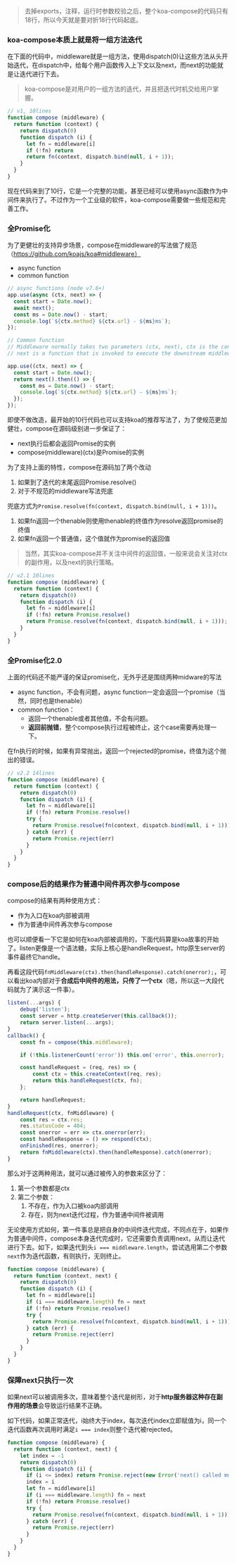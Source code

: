 > 去掉exports，注释，运行时参数校验之后，整个koa-compose的代码只有18行，所以今天就是要对折18行代码起底。

### koa-compose本质上就是将一组方法迭代

在下面的代码中，middleware就是一组方法，使用dispatch(0)让这些方法从头开始迭代，在dispatch中，给每个用户函数传入上下文以及next，而next的功能就是让迭代进行下去。

> koa-compose是对用户的一组方法的迭代，并且把迭代时机交给用户掌握。

```js
// v1, 10lines
function compose (middleware) {
  return function (context) {
    return dispatch(0)
    function dispatch (i) {
      let fn = middleware[i]
      if (!fn) return
      return fn(context, dispatch.bind(null, i + 1));
    }
  }
}
```

现在代码来到了10行，它是一个完整的功能，甚至已经可以使用async函数作为中间件来执行了。不过作为一个工业级的软件，koa-compose需要做一些规范和完善工作。

### 全Promise化

为了更健壮的支持异步场景，compose在middleware的写法做了规范（https://github.com/koajs/koa#middleware）
- async function
- common function

```js
// async functions (node v7.6+)
app.use(async (ctx, next) => {
  const start = Date.now();
  await next();
  const ms = Date.now() - start;
  console.log(`${ctx.method} ${ctx.url} - ${ms}ms`);
});

// Common function
// Middleware normally takes two parameters (ctx, next), ctx is the context for one request,
// next is a function that is invoked to execute the downstream middleware. It returns a Promise with a then function for running code after completion.

app.use((ctx, next) => {
  const start = Date.now();
  return next().then(() => {
    const ms = Date.now() - start;
    console.log(`${ctx.method} ${ctx.url} - ${ms}ms`);
  });
});
```

即使不做改造，最开始的10行代码也可以支持koa的推荐写法了，为了使规范更加健壮，compose在源码级别进一步保证了：
- next执行后都会返回Promise的实例
- compose(middleware)(ctx)是Promise的实例

为了支持上面的特性，compose在源码加了两个改动

1. 如果到了迭代的末尾返回Promise.resolve()
2. 对于不规范的middleware写法兜底
    
兜底方式为`Promise.resolve(fn(context, dispatch.bind(null, i + 1)))`。

1. 如果fn返回一个thenable则使用thenable的终值作为resolve返回promise的终值
2. 如果fn返回一个普通值，这个值就作为promise的返回值

> 当然，其实koa-compose并不关注中间件的返回值，一般来说会关注对ctx的副作用，以及next的执行策略。

```js
// v2.1 10lines
function compose (middleware) {
  return function (context) {
    return dispatch(0)
    function dispatch (i) {
      let fn = middleware[i]
      if (!fn) return Promise.resolve()
      return Promise.resolve(fn(context, dispatch.bind(null, i + 1)));
    }
  }
}
```

### 全Promise化2.0

上面的代码还不能严谨的保证promise化，无外乎还是围绕两种midware的写法

- async function，不会有问题，async function一定会返回一个promise（当然，同时也是thenable）
- common function：
    - 返回一个thenable或者其他值，不会有问题。
    - **返回前抛错**，整个compose执行过程被终止，这个case需要再处理一下。

在fn执行的时候，如果有异常抛出，返回一个rejected的promise，终值为这个抛出的错误。

```js
// v2.2 14lines
function compose (middleware) {
  return function (context) {
    return dispatch(0)
    function dispatch (i) {
      let fn = middleware[i]
      if (!fn) return Promise.resolve()
      try {
        return Promise.resolve(fn(context, dispatch.bind(null, i + 1)));
      } catch (err) {
        return Promise.reject(err)
      }
    }
  }
}
```

### compose后的结果作为普通中间件再次参与compose

compose的结果有两种使用方式：

- 作为入口在koa内部被调用
- 作为普通中间件再次参与compose

也可以顺便看一下它是如何在koa内部被调用的，下面代码算是koa故事的开始了。listen更像是一个语法糖，实际上核心是handleRequest，http原生server的事件最终它handle。

再看这段代码`fnMiddleware(ctx).then(handleResponse).catch(onerror);`，可以看出koa内部对于**合成后中间件的用法，只传了一个ctx**（嗯，所以这一大段代码就为了演示这一件事）。

```js
listen(...args) {
    debug('listen');
    const server = http.createServer(this.callback());
    return server.listen(...args);
}
callback() {
    const fn = compose(this.middleware);

    if (!this.listenerCount('error')) this.on('error', this.onerror);

    const handleRequest = (req, res) => {
        const ctx = this.createContext(req, res);
        return this.handleRequest(ctx, fn);
    };

    return handleRequest;
}
handleRequest(ctx, fnMiddleware) {
    const res = ctx.res;
    res.statusCode = 404;
    const onerror = err => ctx.onerror(err);
    const handleResponse = () => respond(ctx);
    onFinished(res, onerror);
    return fnMiddleware(ctx).then(handleResponse).catch(onerror);
}
```

那么对于这两种用法，就可以通过被传入的参数来区分了：

1. 第一个参数都是ctx
2. 第二个参数：
    1. 不存在，作为入口被koa内部调用
    2. 存在，则为next迭代过程，作为普通中间件被调用

无论使用方式如何，第一件事总是把自身的中间件迭代完成，不同点在于，如果作为普通中间件，compose本身迭代完成时，它还需要负责调用next，从而让迭代进行下去。如下，如果迭代到头`i === middleware.length`，尝试选用第二个参数`next`作为迭代函数，有则执行，无则终止。

```js
function compose (middleware) {
  return function (context, next) {
    return dispatch(0)
    function dispatch (i) {
      let fn = middleware[i]
      if (i === middleware.length) fn = next      
      if (!fn) return Promise.resolve()
      try {
        return Promise.resolve(fn(context, dispatch.bind(null, i + 1)));
      } catch (err) {
        return Promise.reject(err)
      }
    }
  }
}
```

### 保障next只执行一次

如果next可以被调用多次，意味着整个迭代是树形，对于**http服务器这种存在副作用的场景**会导致运行结果不正确。

如下代码，如果正常迭代，i始终大于index，每次迭代index立即赋值为i，同一个迭代函数再次调用时满足`i === index`则整个迭代被rejected。

```js
function compose (middleware) {
  return function (context, next) {
    let index = -1
    return dispatch(0)
    function dispatch (i) {
      if (i <= index) return Promise.reject(new Error('next() called multiple times'))
      index = i
      let fn = middleware[i]
      if (i === middleware.length) fn = next
      if (!fn) return Promise.resolve()
      try {
        return Promise.resolve(fn(context, dispatch.bind(null, i + 1)));
      } catch (err) {
        return Promise.reject(err)
      }
    }
  }
}

```